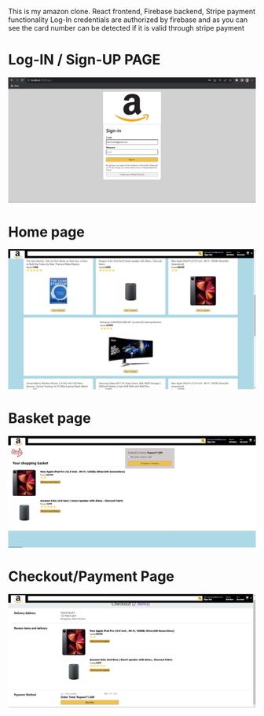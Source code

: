  This is my amazon clone.
 React frontend,
 Firebase backend,
 Stripe payment functionality 
Log-In credentials are authorized by firebase and as you can see the card number can be detected if it is valid through stripe payment 

 # Log-IN / Sign-UP PAGE
![My Image](images/Log-IN.jpeg)


# Home page
![My Image](images/ShoppingPage.jpeg)




# Basket page
![My Image](images/BasketPage.jpeg)

# Checkout/Payment Page
![My Image](images/Checkout.jpeg)

